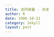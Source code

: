 ```yaml
---
title: 龙印装备 - 冰龙
author: R
date: 1996-10-21
category: Jekyll
layout: post
---
```


<!--*Updated on 1/30/2024*<br>
![Research_expand]({{ '/assets/expand0130.png' | relative_url }})-->


